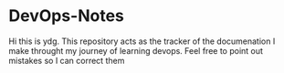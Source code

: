 # DevOps-Notes

Hi this is ydg. This repository acts as the tracker of the documenation I make throught my journey of learning devops. Feel free to point out mistakes so I can correct them
